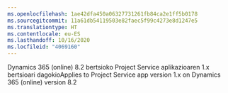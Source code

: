```yaml
---
ms.openlocfilehash: 1ae42dfa450a06327731261fb84ca2e1ff5b0178
ms.sourcegitcommit: 11a61db54119503e82faec5f99c4273e8d1247e5
ms.translationtype: HT
ms.contentlocale: eu-ES
ms.lasthandoff: 10/16/2020
ms.locfileid: "4069160"
---
```

<span data-ttu-id="baa42-101">Dynamics 365 (online) 8.2 bertsioko Project Service aplikazioaren 1.x bertsioari dagokio</span><span class="sxs-lookup"><span data-stu-id="baa42-101">Applies to Project Service app version 1.x on Dynamics 365 (online) version 8.2</span></span>


